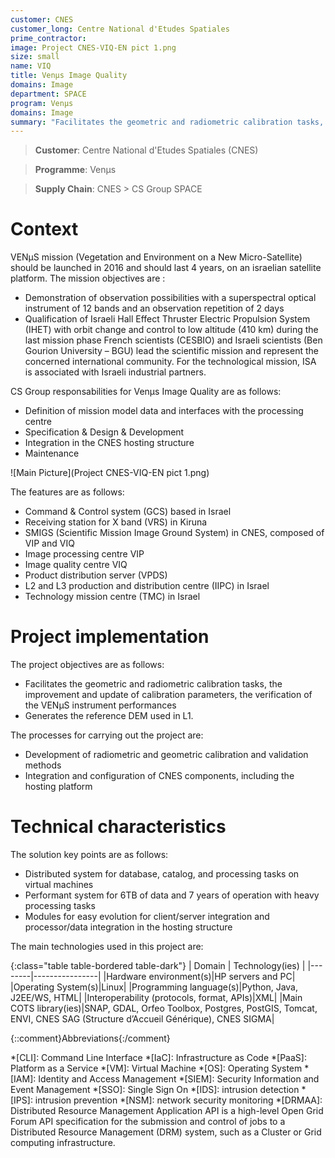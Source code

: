 ```yaml
---
customer: CNES
customer_long: Centre National d'Etudes Spatiales
prime_contractor: 
image: Project CNES-VIQ-EN pict 1.png
size: small
name: VIQ
title: Venμs Image Quality
domains: Image
department: SPACE
program: Venμs
domains: Image
summary: "Facilitates the geometric and radiometric calibration tasks, the improvement and update of calibration parameters, the verification of the VENμS instrument performances. Generates the reference DEM used in L1."
---
```


> __Customer__\: Centre National d'Etudes Spatiales (CNES)

> __Programme__\: Venμs

> __Supply Chain__\: CNES >  CS Group SPACE


# Context

VENμS mission (Vegetation and Environment on a New Micro-Satellite) should be launched in 2016 and should last 4 years, on an israelian satellite platform.
The mission objectives are :
* Demonstration of observation possibilities  with a superspectral optical instrument of 12 bands and an observation repetition of 2 days 
* Qualification of Israeli Hall Effect Thruster Electric Propulsion System (IHET) with orbit change and control to low altitude (410 km) during the last mission phase 
French scientists (CESBIO) and Israeli scientists (Ben Gourion University – BGU) lead the scientific mission and represent the concerned international community.
For the technological mission, ISA is associated with Israeli industrial partners.

CS Group responsabilities for Venμs Image Quality are as follows:
* Definition of mission model data and interfaces with the processing centre 
* Specification & Design & Development
* Integration in the CNES hosting structure
* Maintenance

![Main Picture](Project CNES-VIQ-EN pict 1.png)

The features are as follows:
* Command & Control system (GCS) based in Israel
* Receiving station for X band (VRS) in Kiruna
* SMIGS (Scientific Mission Image Ground System) in CNES, composed of VIP and VIQ
* Image processing centre VIP
* Image quality centre VIQ
* Product distribution server (VPDS)
* L2 and L3 production and distribution centre (IIPC) in Israel
* Technology mission centre (TMC) in Israel

# Project implementation

The project objectives are as follows:
* Facilitates the geometric and radiometric calibration tasks, the improvement and update of calibration parameters, the verification of the VENμS instrument performances
* Generates the reference DEM used in L1.

The processes for carrying out the project are:
* Development of radiometric and geometric calibration and validation methods
* Integration and configuration of CNES components, including the hosting platform

# Technical characteristics

The solution key points are as follows:
* Distributed system for database, catalog, and processing tasks on virtual machines
* Performant system for 6TB of data and 7 years of operation with heavy processing tasks
* Modules for easy evolution for client/server integration and processor/data integration in the hosting structure



The main technologies used in this project are:

{:class="table table-bordered table-dark"}
| Domain | Technology(ies) |
|--------|----------------|
|Hardware environment(s)|HP servers and PC|
|Operating System(s)|Linux|
|Programming language(s)|Python, Java, J2EE/WS, HTML|
|Interoperability (protocols, format, APIs)|XML|
|Main COTS library(ies)|SNAP, GDAL, Orfeo Toolbox, Postgres, PostGIS, Tomcat, ENVI, CNES SAG (Structure d’Accueil Générique), CNES SIGMA|



{::comment}Abbreviations{:/comment}

*[CLI]: Command Line Interface
*[IaC]: Infrastructure as Code
*[PaaS]: Platform as a Service
*[VM]: Virtual Machine
*[OS]: Operating System
*[IAM]: Identity and Access Management
*[SIEM]: Security Information and Event Management
*[SSO]: Single Sign On
*[IDS]: intrusion detection
*[IPS]: intrusion prevention
*[NSM]: network security monitoring
*[DRMAA]: Distributed Resource Management Application API is a high-level Open Grid Forum API specification for the submission and control of jobs to a Distributed Resource Management (DRM) system, such as a Cluster or Grid computing infrastructure.
